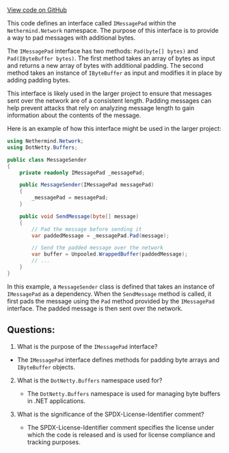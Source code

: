 [View code on GitHub](https://github.com/nethermindeth/nethermind/Nethermind.Network/IMessagePad.cs)

This code defines an interface called `IMessagePad` within the `Nethermind.Network` namespace. The purpose of this interface is to provide a way to pad messages with additional bytes. 

The `IMessagePad` interface has two methods: `Pad(byte[] bytes)` and `Pad(IByteBuffer bytes)`. The first method takes an array of bytes as input and returns a new array of bytes with additional padding. The second method takes an instance of `IByteBuffer` as input and modifies it in place by adding padding bytes. 

This interface is likely used in the larger project to ensure that messages sent over the network are of a consistent length. Padding messages can help prevent attacks that rely on analyzing message length to gain information about the contents of the message. 

Here is an example of how this interface might be used in the larger project:

```csharp
using Nethermind.Network;
using DotNetty.Buffers;

public class MessageSender
{
    private readonly IMessagePad _messagePad;

    public MessageSender(IMessagePad messagePad)
    {
        _messagePad = messagePad;
    }

    public void SendMessage(byte[] message)
    {
        // Pad the message before sending it
        var paddedMessage = _messagePad.Pad(message);

        // Send the padded message over the network
        var buffer = Unpooled.WrappedBuffer(paddedMessage);
        // ...
    }
}
```

In this example, a `MessageSender` class is defined that takes an instance of `IMessagePad` as a dependency. When the `SendMessage` method is called, it first pads the message using the `Pad` method provided by the `IMessagePad` interface. The padded message is then sent over the network.
## Questions: 
 1. What is the purpose of the `IMessagePad` interface?
   - The `IMessagePad` interface defines methods for padding byte arrays and `IByteBuffer` objects.

2. What is the `DotNetty.Buffers` namespace used for?
   - The `DotNetty.Buffers` namespace is used for managing byte buffers in .NET applications.

3. What is the significance of the SPDX-License-Identifier comment?
   - The SPDX-License-Identifier comment specifies the license under which the code is released and is used for license compliance and tracking purposes.